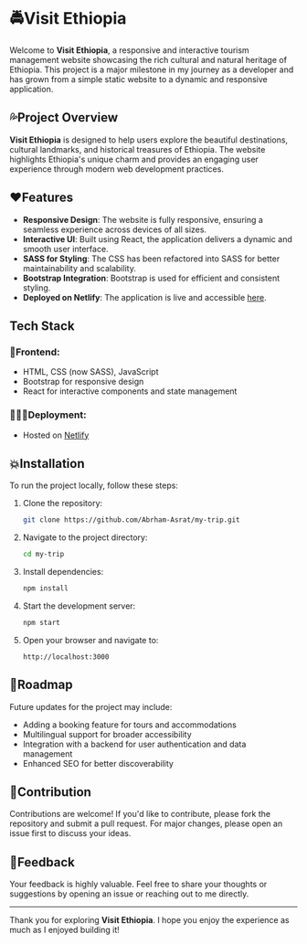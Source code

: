 # 🚔Visit Ethiopia

Welcome to **Visit Ethiopia**, a responsive and interactive tourism management website showcasing the rich cultural and natural heritage of Ethiopia. This project is a major milestone in my journey as a developer and has grown from a simple static website to a dynamic and responsive application.

## 💦Project Overview

**Visit Ethiopia** is designed to help users explore the beautiful destinations, cultural landmarks, and historical treasures of Ethiopia. The website highlights Ethiopia's unique charm and provides an engaging user experience through modern web development practices.

## ❤Features

- **Responsive Design**: The website is fully responsive, ensuring a seamless experience across devices of all sizes.
- **Interactive UI**: Built using React, the application delivers a dynamic and smooth user interface.
- **SASS for Styling**: The CSS has been refactored into SASS for better maintainability and scalability.
- **Bootstrap Integration**: Bootstrap is used for efficient and consistent styling.
- **Deployed on Netlify**: The application is live and accessible [here](https://visitethiopia12.netlify.app).

## Tech Stack

### 💢Frontend:
- HTML, CSS (now SASS), JavaScript
- Bootstrap for responsive design
- React for interactive components and state management

### 🏃🏾‍♀️Deployment:
- Hosted on [Netlify](https://visitethiopia12.netlify.app)

## 💥Installation

To run the project locally, follow these steps:

1. Clone the repository:
   ```bash
   git clone https://github.com/Abrham-Asrat/my-trip.git
   ```

2. Navigate to the project directory:
   ```bash
   cd my-trip
   ```

3. Install dependencies:
   ```bash
   npm install
   ```

4. Start the development server:
   ```bash
   npm start
   ```

5. Open your browser and navigate to:
   ```
   http://localhost:3000
   ```

## 📖Roadmap

Future updates for the project may include:
- Adding a booking feature for tours and accommodations
- Multilingual support for broader accessibility
- Integration with a backend for user authentication and data management
- Enhanced SEO for better discoverability

## 🍕Contribution

Contributions are welcome! If you'd like to contribute, please fork the repository and submit a pull request. For major changes, please open an issue first to discuss your ideas.

## 🍕Feedback

Your feedback is highly valuable. Feel free to share your thoughts or suggestions by opening an issue or reaching out to me directly.

---
Thank you for exploring **Visit Ethiopia**. I hope you enjoy the experience as much as I enjoyed building it!

